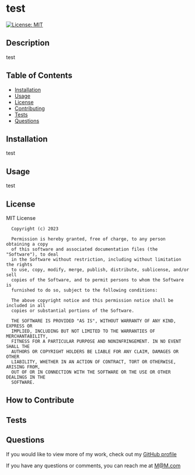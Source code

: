 # test
  [![License: MIT](https://img.shields.io/badge/License-MIT-yellow.svg)](https://opensource.org/licenses/MIT)

  ## Description
  
  test
  
  ## Table of Contents
  
  - [Installation](#installation)
  - [Usage](#usage)
  - [License](#license)
  - [Contributing](#how-to-contribute)
  - [Tests](#tests)
  - [Questions](#questions)
  
  ## Installation 
  
  test
  
  ## Usage
  
  test
  
  ## License

  MIT License

      Copyright (c) 2023 
      
      Permission is hereby granted, free of charge, to any person obtaining a copy
      of this software and associated documentation files (the "Software"), to deal
      in the Software without restriction, including without limitation the rights
      to use, copy, modify, merge, publish, distribute, sublicense, and/or sell
      copies of the Software, and to permit persons to whom the Software is
      furnished to do so, subject to the following conditions:
      
      The above copyright notice and this permission notice shall be included in all
      copies or substantial portions of the Software.
      
      THE SOFTWARE IS PROVIDED "AS IS", WITHOUT WARRANTY OF ANY KIND, EXPRESS OR
      IMPLIED, INCLUDING BUT NOT LIMITED TO THE WARRANTIES OF MERCHANTABILITY,
      FITNESS FOR A PARTICULAR PURPOSE AND NONINFRINGEMENT. IN NO EVENT SHALL THE
      AUTHORS OR COPYRIGHT HOLDERS BE LIABLE FOR ANY CLAIM, DAMAGES OR OTHER
      LIABILITY, WHETHER IN AN ACTION OF CONTRACT, TORT OR OTHERWISE, ARISING FROM,
      OUT OF OR IN CONNECTION WITH THE SOFTWARE OR THE USE OR OTHER DEALINGS IN THE
      SOFTWARE.
  
  ## How to Contribute
  
  
  
  ## Tests

  
  
  ## Questions

  If you would like to view more of my work, check out my [GitHub profile](https://github.com/noahr33/)

  If you have any questions or comments, you can reach me at M@M.com
